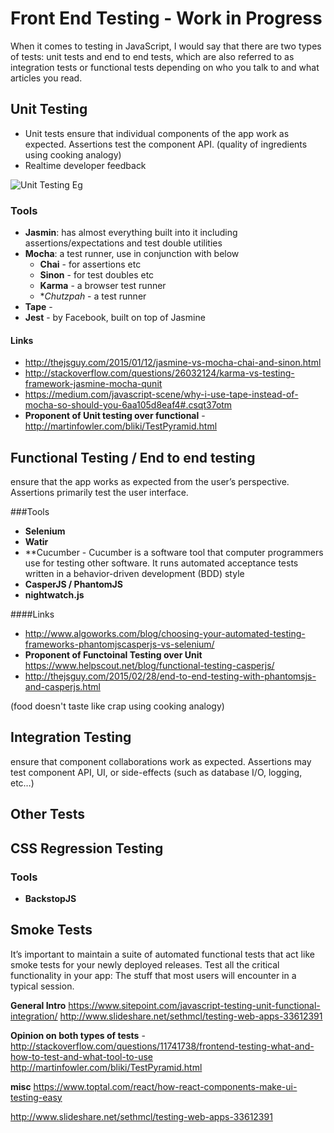 # Front End Testing - Work in Progress 
When it comes to testing in JavaScript, I would say that there are two types of tests: unit tests and end to end tests, which are also referred to as integration tests or functional tests depending on who you talk to and what articles you read. 

## Unit Testing
   - Unit tests ensure that individual components of the app work as expected. Assertions test the component API.  (quality of ingredients using cooking analogy)
   - Realtime developer feedback


   ![Unit Testing Eg](https://dab1nmslvvntp.cloudfront.net/wp-content/uploads/2016/04/1461566883dev-console-animated-small.gif)

### Tools

- **Jasmin**:  has almost everything built into it including assertions/expectations and test double utilities 
- **Mocha**:  a test runner, use in conjunction with below
   - **Chai** - for assertions etc
   - **Sinon** - for test doubles etc
   - **Karma** - a browser test runner
   - **Chutzpah* - a test runner
- **Tape** - 
- **Jest** - by  Facebook, built on top of Jasmine
    
#### Links 
- http://thejsguy.com/2015/01/12/jasmine-vs-mocha-chai-and-sinon.html
- http://stackoverflow.com/questions/26032124/karma-vs-testing-framework-jasmine-mocha-qunit
- https://medium.com/javascript-scene/why-i-use-tape-instead-of-mocha-so-should-you-6aa105d8eaf4#.csqt37otm
- **Proponent of Unit testing over functional** - http://martinfowler.com/bliki/TestPyramid.html


## Functional Testing / End to end testing
ensure that the app works as expected from the user’s perspective. Assertions primarily test the user interface.

###Tools
- **Selenium**
- **Watir**
- **Cucumber - Cucumber is a software tool that computer programmers use for testing other software. It runs automated acceptance tests written in a behavior-driven development (BDD) style
- **CasperJS / PhantomJS**
- **nightwatch.js**

####Links
- http://www.algoworks.com/blog/choosing-your-automated-testing-frameworks-phantomjscasperjs-vs-selenium/
- **Proponent of Functoinal Testing over Unit** https://www.helpscout.net/blog/functional-testing-casperjs/
- http://thejsguy.com/2015/02/28/end-to-end-testing-with-phantomsjs-and-casperjs.html


(food doesn't taste like crap using cooking analogy)

## Integration Testing
ensure that component collaborations work as expected. Assertions may test component API, UI, or side-effects (such as database I/O, logging, etc…)


## Other Tests


## CSS Regression Testing
### Tools
- **BackstopJS**

## Smoke Tests
It’s important to maintain a suite of automated functional tests that act like smoke tests for your newly deployed releases. Test all the critical functionality in your app: The stuff that most users will encounter in a typical session.


**General Intro** 
https://www.sitepoint.com/javascript-testing-unit-functional-integration/
http://www.slideshare.net/sethmcl/testing-web-apps-33612391

**Opinion on both types of tests** - http://stackoverflow.com/questions/11741738/frontend-testing-what-and-how-to-test-and-what-tool-to-use
http://martinfowler.com/bliki/TestPyramid.html

**misc**
https://www.toptal.com/react/how-react-components-make-ui-testing-easy

http://www.slideshare.net/sethmcl/testing-web-apps-33612391

